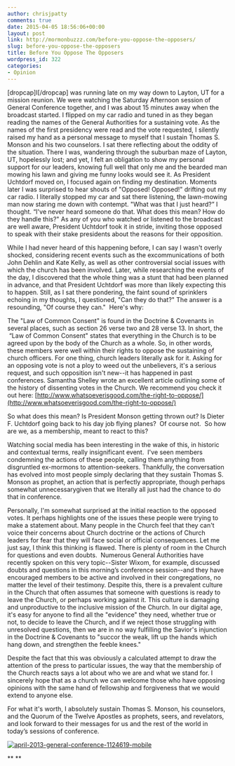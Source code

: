 ```yaml
---
author: chrisjpatty
comments: true
date: 2015-04-05 18:56:06+00:00
layout: post
link: http://mormonbuzzz.com/before-you-oppose-the-opposers/
slug: before-you-oppose-the-opposers
title: Before You Oppose The Opposers
wordpress_id: 322
categories:
- Opinion
---
```


[dropcap]I[/dropcap] was running late on my way down to Layton, UT for a mission reunion. We were watching the Saturday Afternoon session of General Conference together, and I was about 15 minutes away when the broadcast started. I flipped on my car radio and tuned in as they began reading the names of the General Authorities for a sustaining vote. As the names of the first presidency were read and the vote requested, I silently raised my hand as a personal message to myself that I sustain Thomas S. Monson and his two counselors. I sat there reflecting about the oddity of the situation. There I was, wandering through the suburban maze of Layton, UT, hopelessly lost; and yet, I felt an obligation to show my personal support for our leaders, knowing full well that only me and the bearded man mowing his lawn and giving me funny looks would see it. As President Uchtdorf moved on, I focused again on finding my destination. Moments later I was surprised to hear shouts of "Opposed! Opposed!" drifting out my car radio. I literally stopped my car and sat there listening, the lawn-mowing man now staring me down with contempt. "What was that I just heard?” I thought. “I've never heard someone do that. What does this mean? How do they handle this?" As any of you who watched or listened to the broadcast are well aware, President Uchtdorf took it in stride, inviting those opposed to speak with their stake presidents about the reasons for their opposition.

While I had never heard of this happening before, I can say I wasn't overly shocked, considering recent events such as the excommunications of both John Dehlin and Kate Kelly, as well as other controversial social issues with which the church has been involved. Later, while researching the events of the day, I discovered that the whole thing was a stunt that had been planned in advance, and that President Uchtdorf was more than likely expecting this to happen. Still, as I sat there pondering, the faint sound of sprinklers echoing in my thoughts, I questioned, "Can they do that?" The answer is a resounding, "Of course they can."  Here's why:

The "Law of Common Consent" is found in the Doctrine & Covenants in several places, such as section 26 verse two and 28 verse 13. In short, the  “Law of Common Consent" states that everything in the Church is to be agreed upon by the body of the Church as a whole. So, in other words, these members were well within their rights to oppose the sustaining of church officers. For one thing, church leaders literally ask for it. Asking for an opposing vote is not a ploy to weed out the unbelievers, it's a serious request, and such opposition isn't new--it has happened in past conferences. Samantha Shelley wrote an excellent article outlining some of the history of dissenting votes in the Church. We recommend you check it out here: [http://www.whatsoeverisgood.com/the-right-to-oppose/](http://www.whatsoeverisgood.com/the-right-to-oppose/)

So what does this mean? Is President Monson getting thrown out? Is Dieter F. Uchtdorf going back to his day job flying planes?  Of course not.  So how are we, as a membership, meant to react to this?

Watching social media has been interesting in the wake of this, in historic and contextual terms, really insignificant event.  I've seen members condemning the actions of these people, calling them anything from disgruntled ex-mormons to attention-seekers. Thankfully, the conversation has evolved into most people simply declaring that they sustain Thomas S. Monson as prophet, an action that is perfectly appropriate, though perhaps somewhat unnecessarygiven that we literally all just had the chance to do that in conference.

Personally, I'm somewhat surprised at the initial reaction to the opposed votes. It perhaps highlights one of the issues these people were trying to make a statement about. Many people in the Church feel that they can't voice their concerns about Church doctrine or the actions of Church leaders for fear that they will face social or official consequences. Let me just say, I think this thinking is flawed. There is plenty of room in the Church for questions and even doubts.  Numerous General Authorities have recently spoken on this very topic--Sister Wixom, for example, discussed doubts and questions in this morning’s conference session--and they have encouraged members to be active and involved in their congregations, no matter the level of their testimony. Despite this, there is a prevalent culture in the Church that often assumes that someone with questions is ready to leave the Church, or perhaps working against it. This culture is damaging and unproductive to the inclusive mission of the Church. In our digital age, it's easy for anyone to find all the "evidence" they need, whether true or not, to decide to leave the Church, and if we reject those struggling with unresolved questions, then we are in no way fulfilling the Savior's injunction in the Doctrine & Covenants to "succor the weak, lift up the hands which hang down, and strengthen the feeble knees."

Despite the fact that this was obviously a calculated attempt to draw the attention of the press to particular issues, the way that the membership of the Church reacts says a lot about who we are and what we stand for. I sincerely hope that as a church we can welcome those who have opposing opinions with the same hand of fellowship and forgiveness that we would extend to anyone else.

For what it's worth, I absolutely sustain Thomas S. Monson, his counselors, and the Quorum of the Twelve Apostles as prophets, seers, and revelators, and look forward to their messages for us and the rest of the world in today’s sessions of conference.

[![april-2013-general-conference-1124619-mobile](http://mormonbuzzz.com/wp-content/uploads/2015/04/april-2013-general-conference-1124619-mobile.jpg)](http://mormonbuzzz.com/wp-content/uploads/2015/04/april-2013-general-conference-1124619-mobile.jpg)

** **
